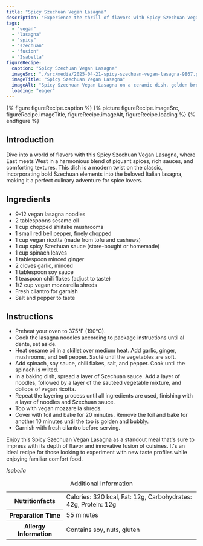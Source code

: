 ```yaml
---
title: "Spicy Szechuan Vegan Lasagna"
description: "Experience the thrill of flavors with Spicy Szechuan Vegan Lasagna, blending fiery Szechuan sauce with comforting Italian noodles and rich vegan cheeses."
tags:
  - "vegan"
  - "lasagna"
  - "spicy"
  - "szechuan"
  - "fusion"
  - "Isabella"
figureRecipe: 
  caption: "Spicy Szechuan Vegan Lasagna"
  imageSrc: "./src/media/2025-04-21-spicy-szechuan-vegan-lasagna-9867.png"
  imageTitle: "Spicy Szechuan Vegan Lasagna"
  imageAlt: "Spicy Szechuan Vegan Lasagna on a ceramic dish, golden brown and bubbling, garnished with fresh cilantro, on a minimalist dining table."
  loading: "eager"
---
```


{% figure figureRecipe.caption %}
{% picture figureRecipe.imageSrc, figureRecipe.imageTitle, figureRecipe.imageAlt, figureRecipe.loading %}
{% endfigure %}

## Introduction

Dive into a world of flavors with this Spicy Szechuan Vegan Lasagna, where East meets West in a harmonious blend of piquant spices, rich sauces, and comforting textures. This dish is a modern twist on the classic, incorporating bold Szechuan elements into the beloved Italian lasagna, making it a perfect culinary adventure for spice lovers.

## Ingredients

- 9-12 vegan lasagna noodles
- 2 tablespoons sesame oil
- 1 cup chopped shiitake mushrooms
- 1 small red bell pepper, finely chopped
- 1 cup vegan ricotta (made from tofu and cashews)
- 1 cup spicy Szechuan sauce (store-bought or homemade)
- 1 cup spinach leaves
- 1 tablespoon minced ginger
- 2 cloves garlic, minced
- 1 tablespoon soy sauce
- 1 teaspoon chili flakes (adjust to taste)
- 1/2 cup vegan mozzarella shreds
- Fresh cilantro for garnish
- Salt and pepper to taste

## Instructions

- Preheat your oven to 375°F (190°C).
- Cook the lasagna noodles according to package instructions until al dente, set aside.
- Heat sesame oil in a skillet over medium heat. Add garlic, ginger, mushrooms, and bell pepper. Sauté until the vegetables are soft.
- Add spinach, soy sauce, chili flakes, salt, and pepper. Cook until the spinach is wilted.
- In a baking dish, spread a layer of Szechuan sauce. Add a layer of noodles, followed by a layer of the sautéed vegetable mixture, and dollops of vegan ricotta.
- Repeat the layering process until all ingredients are used, finishing with a layer of noodles and Szechuan sauce.
- Top with vegan mozzarella shreds.
- Cover with foil and bake for 20 minutes. Remove the foil and bake for another 10 minutes until the top is golden and bubbly.
- Garnish with fresh cilantro before serving.

Enjoy this Spicy Szechuan Vegan Lasagna as a standout meal that's sure to impress with its depth of flavor and innovative fusion of cuisines. It's an ideal recipe for those looking to experiment with new taste profiles while enjoying familiar comfort food.

*Isabella*

<table><caption class='sr-only'>Additional Information</caption><tr><th>Nutritionfacts</th><td>Calories: 320 kcal, Fat: 12g, Carbohydrates: 42g, Protein: 12g&nbsp;</td></tr><tr><th>Preparation Time</th><td>55 minutes&nbsp;</td></tr><tr><th>Allergy Information</th><td>Contains soy, nuts, gluten&nbsp;</td></tr></table>

